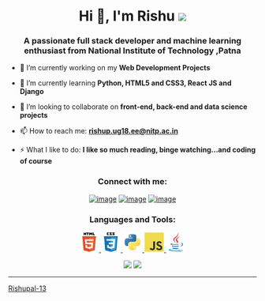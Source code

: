 <h1 align="center">Hi 👋, I'm Rishu <img height="40" src="https://emoji.gg/assets/emoji/7333-parrotdance.gif"></h1>
<h3 align="center">A passionate full stack developer  and machine learning enthusiast from National Institute of Technology ,Patna</h3>

- 🔭 I’m currently working on my **Web Development Projects**

- 🌱 I’m currently learning **Python, HTML5 and CSS3, React JS and Django**

- 👯 I’m looking to collaborate on **front-end, back-end  and data science projects**

- 📫 How to reach me: **rishup.ug18.ee@nitp.ac.in**

- ⚡ What I like to do: **I like so much reading, binge watching...and coding of course**

<h3 align="center">Connect with me:</h3>
<div align="center">

[![image](https://img.shields.io/badge/LinkedIn-0077B5?style=for-the-badge&logo=linkedin&logoColor=white)](https://www.linkedin.com/in/rishu-pal-b251351a0/)
[![image](https://img.shields.io/website-up-down-green-red/http/monip.org.svg)](https://rishupal-13.github.io/portfolio_rp/#/)
[![image](https://img.shields.io/badge/Gmail-D14836?style=for-the-badge&logo=gmail&logoColor=white)](mailto:rishup.ug18.ee@nitp.ac.in)
  
</div>

<h3 align="center">Languages and Tools:</h3>

<p align="center"> 
  <a href="https://www.w3.org/html/" target="_blank"> 
    <img src="https://raw.githubusercontent.com/devicons/devicon/master/icons/html5/html5-original-wordmark.svg" alt="html5" width="40" height="40"/> 
  </a>
  <a href="https://www.w3schools.com/css/" target="_blank"> 
    <img src="https://raw.githubusercontent.com/devicons/devicon/master/icons/css3/css3-original-wordmark.svg" alt="css3" width="40" height="40"/> 
  </a> 
  <a href="https://www.python.org" target="_blank"> 
    <img src="https://raw.githubusercontent.com/devicons/devicon/master/icons/python/python-original.svg" alt="python" width="40" height="40"/> 
  </a>  
  <a href="https://developer.mozilla.org/en-US/docs/Web/JavaScript" target="_blank"> 
    <img src="https://raw.githubusercontent.com/devicons/devicon/master/icons/javascript/javascript-original.svg" alt="javascript" width="40" height="40"/> 
  </a> 
  <a href="https://www.java.com/en/" target="_blank"> 
    <img src="https://raw.githubusercontent.com/devicons/devicon/master/icons/java/java-original.svg" alt="Java" width="40" height="40"/> 
  </a>  
</p>

<p align= "center">
  <img height= "150" src="https://github-readme-stats.vercel.app/api?username=Rishupal-13&theme=react&show_icons=true&include_all_commits=true" />
  <img height= "150" src="https://github-readme-stats.vercel.app/api/top-langs/?username=Rishupal-13&theme=react&layout=compact" />
</p>

------

[Rishupal-13](https://github.com/Rishupal-13)



